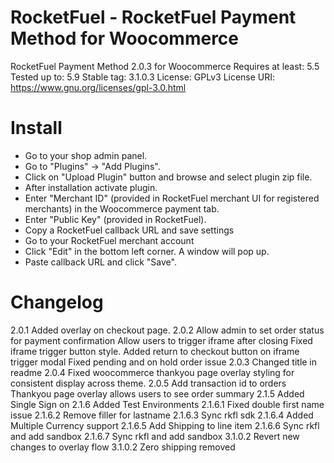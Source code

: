 # RocketFuel - RocketFuel Payment Method for Woocommerce
RocketFuel Payment Method 2.0.3 for Woocommerce
Requires at least: 5.5
Tested up to: 5.9
Stable tag: 3.1.0.3
License: GPLv3
License URI: https://www.gnu.org/licenses/gpl-3.0.html

# Install


* Go to your shop admin panel.
* Go to "Plugins" -> "Add Plugins".
* Click on "Upload Plugin" button and browse and select plugin zip file.
* After installation activate plugin.
* Enter "Merchant ID" (provided in RocketFuel merchant UI for registered merchants) in the Woocommerce payment tab.
* Enter "Public Key" (provided in RocketFuel).
* Copy a RocketFuel callback URL and save settings
* Go to your RocketFuel merchant account
* Click "Edit" in the bottom left corner. A window will pop up.
* Paste callback URL and click "Save".

# Changelog

2.0.1 Added overlay on checkout page.
2.0.2 Allow admin to set order status for payment confirmation
      Allow users to trigger iframe after closing
      Fixed iframe trigger button style. 
      Added return to checkout button on iframe trigger modal
      Fixed pending and on hold order issue
2.0.3 Changed title in readme
2.0.4 Fixed woocommerce thankyou page overlay styling for consistent display across theme.
2.0.5 Add transaction id to orders
	  Thankyou page overlay allows users to see order summary
2.1.5 Added Single Sign on
2.1.6 Added Test Environments
2.1.6.1 Fixed double first name issue
2.1.6.2 Remove filler for lastname
2.1.6.3 Sync rkfl sdk
2.1.6.4 Added Multiple Currency support
2.1.6.5 Add Shipping to line item
2.1.6.6 Sync rkfl and add sandbox
2.1.6.7 Sync rkfl and add sandbox
3.1.0.2 Revert new changes to overlay flow
3.1.0.2 Zero shipping removed